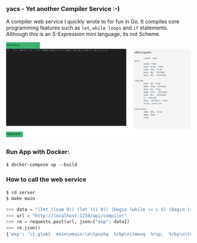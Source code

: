 ### yacs - Yet another Compiler Service :-)

A compiler web service I quickly wrote to for fun in Go. It compiles core programming features such as `let`, `while loops` and `if` statements. Although this is an S-Expression mini language, its not Scheme.

![compiler](docs/compile.png)

### Run App with Docker:

```
$ docker-compose up --build
```

### How to call the web service

```
$ cd server
$ make main
```

```python
>>> data = "(let ((sum 0)) (let ((i 0)) (begin (while (< i 5) (begin (set sum (+ sum 3)) (set i (+ i 1)))) sum)))"
>>> url = "http://localhost:1234/api/compiler"
>>> re = requests.post(url, json={"exp": data})
>>> re.json()
{'exp': '\t.globl  main\nmain:\n\tpushq  %rbp\n\tmovq  %rsp,  %rbp\n\tsubq  $16,  %rsp\n\tmovq  $0,  -8(%rbp)\n\tmovq  $0,  -16(%rbp)\n\nloop_99:\n\tmovq  $3,  %rax\n\taddq  %rax  -8(%rbp)\n\tmovq  $1,  %rax\n\taddq  %rax  -16(%rbp)\n\tcmpq  $5,  -16(%rbp)\n\tjl  loop_99\n\tmovq  -8(%rbp),  %rdi\n\tcallq  print_int\n\nconclusion:\n\taddq  $16,  %rsp\n\tpopq  %rbp\n\tretq'}
```
